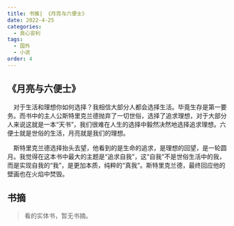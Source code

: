 ```yaml
---
title: 书推| 《月亮与六便士》
date: 2022-4-25
categories:
  - 良心安利
tags:
  - 国外
  - 小说
order: 4
---
```


## 《月亮与六便士》

&emsp;对于生活和理想你如何选择？我相信大部分人都会选择生活。毕竟生存是第一要务。而书中的主人公斯特里克兰德抛弃了一切世俗，选择了追求理想，对于大部分人来说这就是一本“天书”，我们很难在人生的选择中毅然决然地选择追求理想。六便士就是世俗的生活，月亮就是我们的理想。

&emsp;斯特里克兰德选择抬头去望，他看到的是生命的追求，是理想的回望，是一轮圆月。我觉得在这本书中最大的主题是“追求自我”，这“自我”不是世俗生活中的我，而是实现自我的“我”，是更加本质，纯粹的“真我”。斯特里克兰德，最终回应他的壁画也在火焰中焚毁。



## 书摘

> 看的实体书，暂无书摘。



